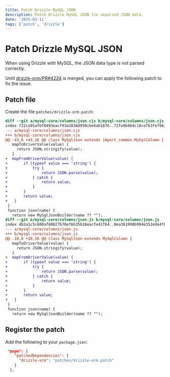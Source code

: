 ```yaml
---
title: Patch Drizzle MySQL JSON
description: Patch Drizzle MySQL JSON fix unparsed JSON data.
date: '2025-03-11'
tags: ['patch', 'drizzle']
---
```


# Patch Drizzle MySQL JSON

When using Drizzle with MySQL, the JSON data type is not parsed correctly.

Until [drizzle-orm/PR#4224](https://github.com/drizzle-team/drizzle-orm/pull/4224) is merged, you can apply the following patch to fix the issue.

## Patch file

Create the file `patches/drizzle-orm.patch`:

```diff
diff --git a/mysql-core/columns/json.cjs b/mysql-core/columns/json.cjs
index f22ca95afbf8493eacf93a2036d950cbe6a61876..72fa9b46dc18ce763fef9b3d4a0986fe6094b0df 100644
--- a/mysql-core/columns/json.cjs
+++ b/mysql-core/columns/json.cjs
@@ -43,6 +43,16 @@ class MySqlJson extends import_common.MySqlColumn {
   mapToDriverValue(value) {
     return JSON.stringify(value);
   }
+  mapFromDriverValue(value) {
+		if (typeof value === 'string') {
+			try {
+				return JSON.parse(value);
+			} catch {
+				return value;
+			}
+		}
+		return value;
+	}
 }
 function json(name) {
   return new MySqlJsonBuilder(name ?? "");
diff --git a/mysql-core/columns/json.js b/mysql-core/columns/json.js
index db2a1c5c600af80027b70ef6b35b18eacfe41f64..0ea361998b994e352ede4f82071333c8c69a0703 100644
--- a/mysql-core/columns/json.js
+++ b/mysql-core/columns/json.js
@@ -18,6 +18,16 @@ class MySqlJson extends MySqlColumn {
   mapToDriverValue(value) {
     return JSON.stringify(value);
   }
+  mapFromDriverValue(value) {
+		if (typeof value === 'string') {
+			try {
+				return JSON.parse(value);
+			} catch {
+				return value;
+			}
+		}
+		return value;
+	}
 }
 function json(name) {
   return new MySqlJsonBuilder(name ?? "");

```

## Register the patch

Add the following to your `package.json`:

```json
 "pnpm": {
    "patchedDependencies": {
      "drizzle-orm": "patches/drizzle-orm.patch"
    }
  },
```
